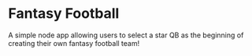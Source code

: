 Fantasy Football
================

A simple node app allowing users to select a star QB as the beginning of creating their own fantasy football team!


